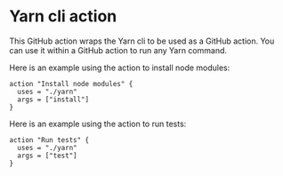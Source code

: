
# Yarn cli action

This GitHub action wraps the Yarn cli to be used as a GitHub action. You can use it within a GitHub action to run any Yarn command.

Here is an example using the action to install node modules:

```
action "Install node modules" {
  uses = "./yarn"
  args = ["install"]
}
```

Here is an example using the action to run tests:

```
action "Run tests" {
  uses = "./yarn"
  args = ["test"]
}
```